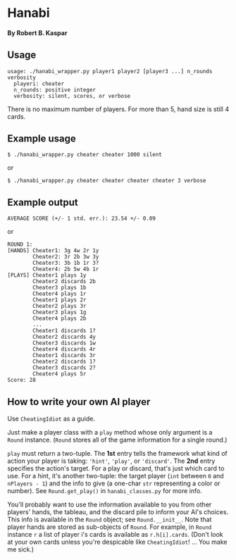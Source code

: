# Hanabi
#### By Robert B. Kaspar

## Usage
    usage: ./hanabi_wrapper.py player1 player2 [player3 ...] n_rounds verbosity
      playeri: cheater
      n_rounds: positive integer
      verbosity: silent, scores, or verbose

There is no maximum number of players.  For more than 5, hand size is still 4
cards.

## Example usage
    $ ./hanabi_wrapper.py cheater cheater 1000 silent
or

    $ ./hanabi_wrapper.py cheater cheater cheater cheater 3 verbose

## Example output
    AVERAGE SCORE (+/- 1 std. err.): 23.54 +/- 0.09
or

    ROUND 1:
    [HANDS] Cheater1: 3g 4w 2r 1y
            Cheater2: 3r 2b 3w 3y
            Cheater3: 3b 1b 1r 3?
            Cheater4: 2b 5w 4b 1r
    [PLAYS] Cheater1 plays 1y
            Cheater2 discards 2b
            Cheater3 plays 1b
            Cheater4 plays 1r
            Cheater1 plays 2r
            Cheater2 plays 3r
            Cheater3 plays 1g
            Cheater4 plays 2b
            ...
            Cheater1 discards 1?
            Cheater2 discards 4y
            Cheater3 discards 1w
            Cheater4 discards 4r
            Cheater1 discards 3r
            Cheater2 discards 1?
            Cheater3 discards 2?
            Cheater4 plays 5r
    Score: 28 

## How to write your own AI player
Use `CheatingIdiot` as a guide.

Just make a player class with a `play` method whose only argument is a `Round`
instance.  (`Round` stores all of the game information for a single round.)

`play` must return a two-tuple.  The **1st** entry tells the framework what
 kind of action your player is taking: `'hint'`, `'play'`, or `'discard'`.  The
**2nd** entry specifies the action's target.  For a play or discard, that's
 just which card to use.  For a hint, it's another two-tuple: the target player
(`int` between `0` and `nPlayers - 1`) and the info to give (a one-char `str`
representing a color or number).  See `Round.get_play()` in `hanabi_classes.py`
for more info.

You'll probably want to use the information available to you from other
players' hands, the tableau, and the discard pile to inform your AI's choices.
This info is available in the `Round` object; see `Round.__init__`.  Note that
player hands are stored as sub-objects of `Round`.  For example, in `Round`
 instance `r` a list of player i's cards is available as `r.h[i].cards`.
(Don't look at your own cards unless you're despicable like `CheatingIdiot`!
... You make me sick.)

